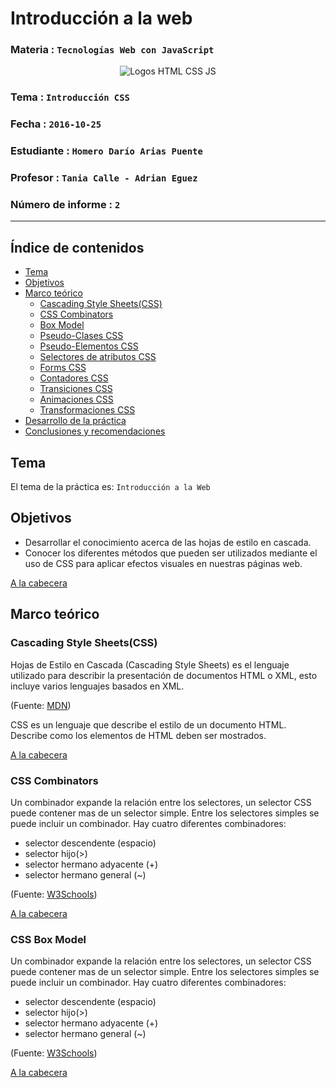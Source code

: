 # Introducción a la web

### Materia : `Tecnologías Web con JavaScript`

<p align="center">
<img src="https://boluda.com/files/intoduccion-css.png" alt="Logos HTML CSS JS" title="CSS Palabras clave" />
</p>

### Tema : `Introducción CSS`
### Fecha : `2016-10-25`
### Estudiante : `Homero Darío Arias Puente`
### Profesor : `Tania Calle - Adrian Eguez`
### Número de informe : `2`

---
<a name="cabecera"></a>
## Índice de contenidos
- <a href="#tema">Tema</a>
- <a href="#objetivos">Objetivos</a>
- <a href="#marcoTeorico">Marco teórico</a>
  - <a href="#css">Cascading Style Sheets(CSS)</a>
  - <a href="#combinators">CSS Combinators</a>
  - <a href="#box">Box Model</a>
  - <a href="#clases">Pseudo-Clases CSS</a>
  - <a href="#elemento">Pseudo-Elementos CSS</a>
  - <a href="#atributos">Selectores de atributos CSS</a>
  - <a href="#forms">Forms CSS</a>
  - <a href="#contadores">Contadores CSS</a>
  - <a href="#transacciones">Transiciones CSS</a>
  - <a href="#animaciones">Animaciones CSS</a>
  - <a href="#transformaciones">Transformaciones CSS</a>
- <a href="#desarrolloDeLaPractica">Desarrollo de la práctica</a>
- <a href="#conclusionesYRecomendaciones">Conclusiones y recomendaciones</a>

<a name="tema"></a>
## Tema
El tema de la práctica es: `Introducción a la Web`

<a name="objetivos"></a>
## Objetivos
- Desarrollar el conocimiento acerca de las hojas de estilo en cascada.
- Conocer los diferentes métodos que pueden ser utilizados mediante el uso de CSS para aplicar efectos visuales en nuestras páginas web.

<a href="#cabecera">A la cabecera</a>

<a name="marcoTeorico"></a>
## Marco teórico

<a name="css"></a>
### Cascading Style Sheets(CSS)

 Hojas de Estilo en Cascada (Cascading Style Sheets) es el lenguaje utilizado para describir la presentación de documentos HTML o XML, esto incluye varios lenguajes basados en XML.

(Fuente: [MDN](https://developer.mozilla.org/es/docs/Web/CSS))

CSS es un lenguaje que describe el estilo de un documento HTML.
Describe como los elementos de HTML deben ser mostrados.

<a href="#cabecera">A la cabecera</a>

<a name="combinators"></a>
### CSS Combinators

 Un combinador expande la relación entre los selectores, un selector CSS puede contener mas de un selector simple. Entre los selectores simples se puede incluir un combinador.
Hay cuatro diferentes combinadores:

- selector descendente (espacio)
- selector hijo(>)
- selector hermano adyacente (+)
- selector hermano general (~)

(Fuente: [W3Schools](http://www.w3schools.com/css/css_combinators.asp))

<a href="#cabecera">A la cabecera</a>

<a name="box"></a>
### CSS Box Model

 Un combinador expande la relación entre los selectores, un selector CSS puede contener mas de un selector simple. Entre los selectores simples se puede incluir un combinador.
Hay cuatro diferentes combinadores:

- selector descendente (espacio)
- selector hijo(>)
- selector hermano adyacente (+)
- selector hermano general (~)

(Fuente: [W3Schools](http://www.w3schools.com/css/css_combinators.asp))

<a href="#cabecera">A la cabecera</a>